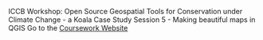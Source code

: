 ICCB Workshop: Open Source Geospatial Tools for Conservation under Climate Change - a Koala Case Study
Session 5 - Making beautiful maps in QGIS
Go to the [Coursework Website](https://emhain8.github.io./QGIS-Cartography-ICCB/)
